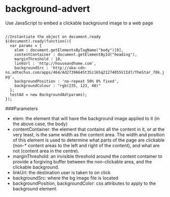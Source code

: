 background-advert
=================

Use JavaScript to embed a clickable background image to a web page

<code>
//Instantiate the object on document.ready  
$(document).ready(function(){  
  var params = {  
    elem : document.getElementsByTagName("body")[0],  
    contentContainer : document.getElementById("heading"),  
    marginThreshold : 10,  
    linkUrl : 'http://houseandhome.com',  
    backgroundSrc : 'http://aka-cdn-ns.adtechus.com/apps/464/Ad2739664St3Sz16Sq21274055V1Id7/TheStar_70k.jpg',  
    backgroundPosition : 'no-repeat 50% 0% fixed',  
    backgroundColour : "rgb(235, 123, 40)"  
  };  
  testAd = new BackgroundAd(params);  
});
</code>

###Parameters
* elem: the element that will have the background image applied to it (in the above case, the body)
* contentContainer: the element that contains all the content in it, or at the very least, is the same width as the content area. The width and position of this element is used to determine what parts of the page are clickable (non-*  content areas to the left and right of the content), and what are not (content area in the centre).
*  marginThreshold: an invisible threshold around the content container to provide a forgiving buffer between the non-clickable area, and the clickable background.
*  linkUrl: the destination user is taken to on click
*  backgroundSrc: where the bg image file is located
*  backgroundPosition, backgroundColor: css attributes to apply to the background element.
